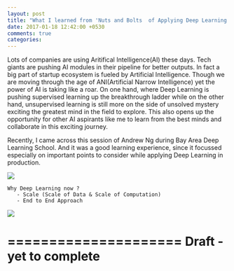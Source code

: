 ```yaml
---
layout: post
title: "What I learned from 'Nuts and Bolts  of Applying Deep Learning by Andrew Ng'"
date: 2017-01-18 12:42:00 +0530
comments: true
categories: 
---
```


Lots of companies are using Aritifical Intelligence(AI) these days. Tech giants are pushing AI modules in their pipeline for better outputs. In fact a big part of startup ecosystem is fueled by Artificial Intelligence. Though we are moving through the age of ANI(Artificial Narrow Intelligence) yet the power of AI is taking like a roar. On one hand, where Deep Learning is pushing supervised learning up the breakthrough ladder while on the other hand, unsupervised learning is still more on the side of unsolved mystery exciting the greatest mind in the field to explore. This also opens up the opportunity for other AI aspirants like me to learn from the best minds and collaborate in this exciting journey.

Recently, I came across this session of Andrew Ng during Bay Area Deep Learning School. And it was a good learning experience, since it focussed especially on important points to consider while applying Deep Learning in production.

[![](https://img.youtube.com/vi/F1ka6a13S9I/0.jpg)](https://www.youtube.com/watch?v=F1ka6a13S9I)

```
Why Deep Learning now ?
   - Scale (Scale of Data & Scale of Computation)
   - End to End Approach 
```

<img src='https://raw.githubusercontent.com/sayondutta/sayondutta.github.io/master/_posts/images/Performance%20Vs%20Data.png'/>


=====================
Draft - yet to complete
=====================

